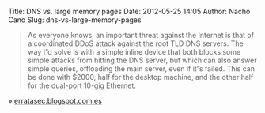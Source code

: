 Title: DNS vs. large memory pages
Date: 2012-05-25 14:05
Author: Nacho Cano
Slug: dns-vs-large-memory-pages

> As everyone knows, an important threat against the Internet is that of
> a coordinated DDoS attack against the root TLD DNS servers. The way
> I”d solve is with a simple inline device that both blocks some simple
> attacks from hitting the DNS server, but which can also answer simple
> queries, offloading the main server, even if it”s failed. This can be
> done with \$2000, half for the desktop machine, and the other half for
> the dual-port 10-gig Ethernet.

» [erratasec.blogspot.com.es][]

  [erratasec.blogspot.com.es]: http://erratasec.blogspot.com.es/2012/05/dns-vs-large-memory-pages.html
    "DNS vs. large memory pages"
